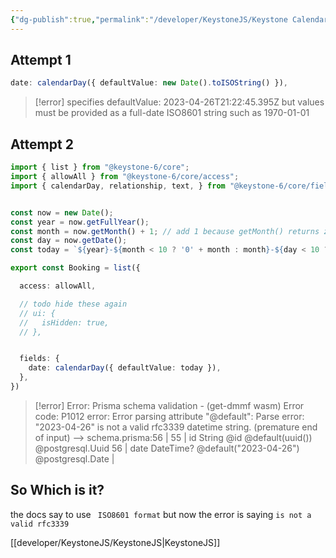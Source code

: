 ```yaml
---
{"dg-publish":true,"permalink":"/developer/KeystoneJS/Keystone Calendar Day field set Default Value/","created":"2024-02-29T22:19:56.026-06:00","updated":"2024-06-04T15:44:28.000-05:00"}
---
```



## Attempt 1
```ts
date: calendarDay({ defaultValue: new Date().toISOString() }),
```

> [!error] specifies defaultValue: 2023-04-26T21:22:45.395Z but values must be provided as a full-date ISO8601 string such as 1970-01-01


## Attempt 2
```ts
import { list } from "@keystone-6/core";
import { allowAll } from "@keystone-6/core/access";
import { calendarDay, relationship, text, } from "@keystone-6/core/fields";


const now = new Date();
const year = now.getFullYear();
const month = now.getMonth() + 1; // add 1 because getMonth() returns zero-based index
const day = now.getDate();
const today = `${year}-${month < 10 ? '0' + month : month}-${day < 10 ? '0' + day : day}`

export const Booking = list({

  access: allowAll,

  // todo hide these again
  // ui: {
  //   isHidden: true,
  // },


  fields: {
    date: calendarDay({ defaultValue: today }),
  },
})
```


> [!error] Error: Prisma schema validation - (get-dmmf wasm)
Error code: P1012
error: Error parsing attribute "@default": Parse error: "2023-04-26" is not a valid rfc3339 datetime string. (premature end of input)
  -->  schema.prisma:56
   | 
55 |   id         String    @id @default(uuid()) @postgresql.Uuid
56 |   date       DateTime? @default("2023-04-26") @postgresql.Date
   | 

## So Which is it?

the docs say to use ` ISO8601 format` but now the error is saying `is not a valid rfc3339`

[[developer/KeystoneJS/KeystoneJS\|KeystoneJS]]